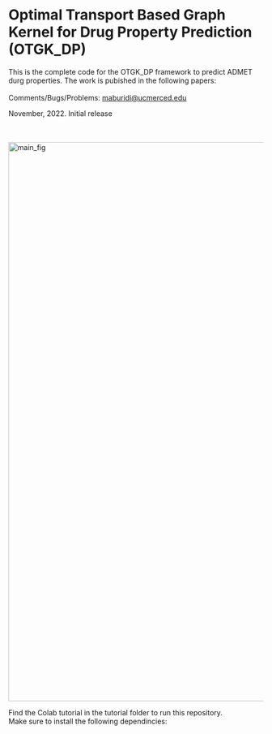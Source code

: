 # Optimal Transport Based Graph Kernel for Drug Property Prediction (OTGK_DP) 

This is the complete code for the OTGK_DP framework to predict ADMET durg properties. The work is pubished in the following papers: <br />
 <br />
Comments/Bugs/Problems: maburidi@ucmerced.edu  <br />

November, 2022. Initial release <br />


<br />
<br />


<img width="1103" alt="main_fig" src="https://github.com/Maburidi/OTGK_DP/assets/48891624/a52d6c2f-9334-4af2-b596-b3213db96935">




Find the Colab tutorial in the tutorial folder to run this repository. <br /> 
Make sure to install the following dependincies: 





